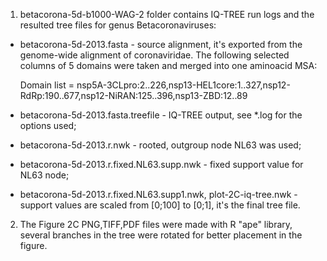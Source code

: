 1. betacorona-5d-b1000-WAG-2 folder contains IQ-TREE run logs and the resulted tree files
for genus Betacoronaviruses:

* betacorona-5d-2013.fasta - source alignment, it's exported from the genome-wide alignment
of coronaviridae. The following selected columns of 5 domains were taken and merged into
one aminoacid MSA:

    Domain list = nsp5A-3CLpro:2..226,nsp13-HEL1core:1..327,nsp12-RdRp:190..677,nsp12-NiRAN:125..396,nsp13-ZBD:12..89

* betacorona-5d-2013.fasta.treefile - IQ-TREE output, see *.log for the options used;

* betacorona-5d-2013.r.nwk - rooted, outgroup node NL63 was used;

* betacorona-5d-2013.r.fixed.NL63.supp.nwk - fixed support value for NL63 node;

* betacorona-5d-2013.r.fixed.NL63.supp1.nwk, plot-2C-iq-tree.nwk - support values are scaled
from [0;100] to [0;1], it's the final tree file.

2. The Figure 2C PNG,TIFF,PDF files were made with R "ape" library,
several branches in the tree were rotated for better placement in the figure.

